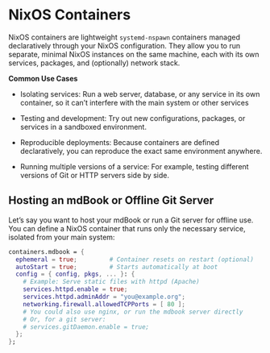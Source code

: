 # NixOS Containers

NixOS containers are lightweight `systemd-nspawn` containers managed
declaratively through your NixOS configuration. They allow you to run separate,
minimal NixOS instances on the same machine, each with its own services,
packages, and (optionally) network stack.

**Common Use Cases**

- Isolating services: Run a web server, database, or any service in its own
  container, so it can’t interfere with the main system or other services

- Testing and development: Try out new configurations, packages, or services in
  a sandboxed environment.

- Reproducible deployments: Because containers are defined declaratively, you
  can reproduce the exact same environment anywhere.

- Running multiple versions of a service: For example, testing different
  versions of Git or HTTP servers side by side.

## Hosting an mdBook or Offline Git Server

Let’s say you want to host your mdBook or run a Git server for offline use. You
can define a NixOS container that runs only the necessary service, isolated from
your main system:

```nix
containers.mdbook = {
  ephemeral = true;         # Container resets on restart (optional)
  autoStart = true;         # Starts automatically at boot
  config = { config, pkgs, ... }: {
    # Example: Serve static files with httpd (Apache)
    services.httpd.enable = true;
    services.httpd.adminAddr = "you@example.org";
    networking.firewall.allowedTCPPorts = [ 80 ];
    # You could also use nginx, or run the mdbook server directly
    # Or, for a git server:
    # services.gitDaemon.enable = true;
  };
};
```
